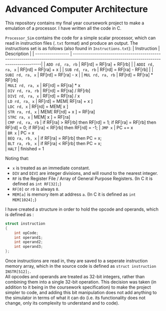 # Advanced Computer Architecture
 
 This repository contains my final year coursework project to make a emulation of a processor. I have written all the code in C.

 `Processor_Sim` contains the code for a simple scalar processor, which can read in instruction files (`.txt` format) and produce an output.
 The instructions set is as follows (also found in `Instructions.txt`):
 | Instruction       | Description                                                                                                                                 |
 | ----------------- | --------------------------------------------------------------------------------------------------------------------------------------------|
 | `ADD rd, ra, rb`  |  RF[rd] = RF[ra] + RF[rb]                                                                                                                   |
 | `ADDI rd, ra, x`  |  RF[rd] = RF[ra] + x                                                                                    |
 | `SUB rd, ra, rb`  |  RF[rd] = RF[ra] - RF[rb]                                                                                                                   |
 | `SUBI rd, ra, x`  |  RF[rd] = RF[ra] - x                                                                                    |
 | `MUL rd, ra, rb`  |  RF[rd] = RF[ra] * RF[rb]                                                                                            
 | `MULI rd, ra, x`  |  RF[rd] = RF[ra] * x                                                           
 | `DIV rd, ra, rb`  |  RF[rd] = RF[ra] / RF[rb]                                                      
 | `DIVI rd, ra, x`  |  RF[rd] = RF[ra] / x                                                            
 | `LD rd, ra, x`    |  RF[rd] = MEM[ RF[ra] + x ]                                                    
 | `LDC rd, x`       |  RF[rd] = MEM[ x ]                                                             
 | `STR ra, rd, x`   |  MEM[ RF[rd] + x ] = RF[ra]                                                    
 | `STRC ra, x`      |  MEM[ x ] = RF[ra]                                                             
 | `CMP rd, ra, rb`  |  if RF[ra] > RF[rb] then RF[rd] = 1; if RF[ra] = RF[rb] then RF[rd] = 0; if RF[ra] < RF[rb] then RF[rd] = -1;
 | `JMP x`           |  PC += x                                   
 | `BR x`            |  PC = x                                    
 | `BEQ ra, rb, x`   |  if RF[ra] = RF[rb] then PC = x;           
 | `BLT ra, rb, x`   |  if RF[ra] < RF[rb] then PC = x;           
 | `HALT`            |  finished = 1

Noting that:
 - `x` is treated as an immediate constant.
 - `DIV` and `DIVI` are integer divisions, and will round to the nearest integer.
 - `RF` is the Register File / Array of General Purpose Registers. (In C it is defined as `int RF[32];`)
 - `RF[0]` or `r0` is always `0`.
 - `MEM[a]` is memory item at address `a`. (In C it is defined as `int MEM[1024];`)



 I have created a structure in order to hold the opcode and operands, which is defined as :
 ``` c
 struct instruction
 {
     int opCode;
     int operand1;
     int operand2;
     int operand3;
 };
 ```
 Once instructions are read in, they are saved to a seperate instruction memory array, which in the source code is defined as `struct instruction INSTR[512];`.\
 All opcodes and operands are treated as 32-bit integers, rather than combining them into a single 32-bit operation. This decision was taken (in addition to it being in the coursework specification) to make the project simpler to code, and adding this bit manipulation does not add anything to the simulator in terms of what it can do (i.e. its functionality does not change, only its complexity to understand and to code). 

 